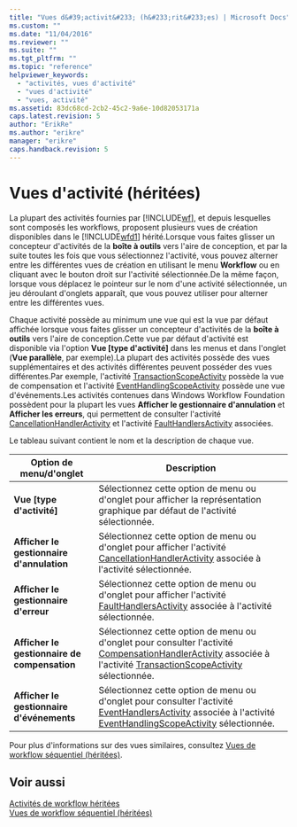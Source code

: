 ```yaml
---
title: "Vues d&#39;activit&#233; (h&#233;rit&#233;es) | Microsoft Docs"
ms.custom: ""
ms.date: "11/04/2016"
ms.reviewer: ""
ms.suite: ""
ms.tgt_pltfrm: ""
ms.topic: "reference"
helpviewer_keywords: 
  - "activités, vues d'activité"
  - "vues d'activité"
  - "vues, activité"
ms.assetid: 83dc68cd-2cb2-45c2-9a6e-10d82053171a
caps.latest.revision: 5
author: "ErikRe"
ms.author: "erikre"
manager: "erikre"
caps.handback.revision: 5
---
```

# Vues d&#39;activit&#233; (h&#233;rit&#233;es)
La plupart des activités fournies par [!INCLUDE[wf](../workflow-designer/includes/wf_md.md)], et depuis lesquelles sont composés les workflows, proposent plusieurs vues de création disponibles dans le [!INCLUDE[wfd1](../workflow-designer/includes/wfd1_md.md)] hérité.Lorsque vous faites glisser un concepteur d'activités de la **boîte à outils** vers l'aire de conception, et par la suite toutes les fois que vous sélectionnez l'activité, vous pouvez alterner entre les différentes vues de création en utilisant le menu **Workflow** ou en cliquant avec le bouton droit sur l'activité sélectionnée.De la même façon, lorsque vous déplacez le pointeur sur le nom d'une activité sélectionnée, un jeu déroulant d'onglets apparaît, que vous pouvez utiliser pour alterner entre les différentes vues.  
  
 Chaque activité possède au minimum une vue qui est la vue par défaut affichée lorsque vous faites glisser un concepteur d'activités de la **boîte à outils** vers l'aire de conception.Cette vue par défaut d'activité est disponible via l'option **Vue \[type d'activité\]** dans les menus et dans l'onglet \(**Vue parallèle**, par exemple\).La plupart des activités possède des vues supplémentaires et des activités différentes peuvent posséder des vues différentes.Par exemple, l'activité [TransactionScopeActivity](http://go.microsoft.com/fwlink?LinkID=65093) possède la vue de compensation et l'activité [EventHandlingScopeActivity](http://go.microsoft.com/fwlink?LinkID=65030) possède une vue d'événements.Les activités contenues dans Windows Workflow Foundation possèdent pour la plupart les vues **Afficher le gestionnaire d'annulation** et **Afficher les erreurs**, qui permettent de consulter l'activité [CancellationHandlerActivity](http://go.microsoft.com/fwlink?LinkID=65050) et l'activité [FaultHandlersActivity](http://go.microsoft.com/fwlink?LinkID=65055) associées.  
  
 Le tableau suivant contient le nom et la description de chaque vue.  
  
|Option de menu\/d'onglet|Description|  
|------------------------------|-----------------|  
|**Vue \[type d'activité\]**|Sélectionnez cette option de menu ou d'onglet pour afficher la représentation graphique par défaut de l'activité sélectionnée.|  
|**Afficher le gestionnaire d'annulation**|Sélectionnez cette option de menu ou d'onglet pour afficher l'activité [CancellationHandlerActivity](http://go.microsoft.com/fwlink?LinkID=65050) associée à l'activité sélectionnée.|  
|**Afficher le gestionnaire d'erreur**|Sélectionnez cette option de menu ou d'onglet pour afficher l'activité [FaultHandlersActivity](http://go.microsoft.com/fwlink?LinkID=65055) associée à l'activité sélectionnée.|  
|**Afficher le gestionnaire de compensation**|Sélectionnez cette option de menu ou d'onglet pour consulter l'activité [CompensationHandlerActivity](http://go.microsoft.com/fwlink?LinkID=65053) associée à l'activité [TransactionScopeActivity](http://go.microsoft.com/fwlink?LinkID=65093) sélectionnée.|  
|**Afficher le gestionnaire d'événements**|Sélectionnez cette option de menu ou d'onglet pour consulter l'activité [EventHandlersActivity](http://go.microsoft.com/fwlink?LinkID=65018) associée à l'activité [EventHandlingScopeActivity](http://go.microsoft.com/fwlink?LinkID=65030) sélectionnée.|  
  
 Pour plus d'informations sur des vues similaires, consultez [Vues de workflow séquentiel \(héritées\)](../workflow-designer/sequential-workflow-views-legacy.md).  
  
## Voir aussi  
 [Activités de workflow héritées](../workflow-designer/legacy-workflow-activities.md)   
 [Vues de workflow séquentiel \(héritées\)](../workflow-designer/sequential-workflow-views-legacy.md)